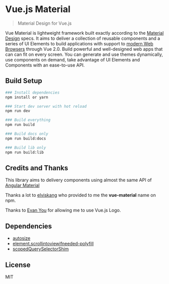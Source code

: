# Vue.js Material

> Material Design for Vue.js

Vue Material is lightweight framework built exactly according to the <a href="http://material.google.com" target="_blank">Material Design</a> specs. It aims to deliver a collection of reusable components and a series of UI Elements to build applications with support to <a href="https://saucelabs.com/u/vuejs" target="_blank">modern Web Browsers</a> through Vue 2.0. Build powerful and well-designed web apps that can can fit on every screen. You can generate and use themes dynamically, use components on demand, take advantage of UI Elements and Components with an ease-to-use API.

## Build Setup

``` bash
### Install dependencies
npm install or yarn

### Start dev server with hot reload
npm run dev

### Build everything
npm run build

### Build docs only
npm run build:docs

### Build lib only
npm run build:lib
```

## Credits and Thanks
This library aims to delivery components using almost the same API of <a href="https://material.angularjs.org/latest/" target="_blank">Angular Material</a>

Thanks a lot to <a href="https://github.com/elviskang" target="_blank">elviskang</a> who provided to me the **vue-material** name on npm.

Thanks to <a href="https://github.com/yyx990803" target="_blank">Evan You</a> for allowing me to use Vue.js Logo.

## Dependencies 
* <a href="http://www.jacklmoore.com/autosize/" target="_blank">autosize</a>
* <a href="https://www.npmjs.com/package/element.scrollintoviewifneeded-polyfill" target="_blank">element.scrollintoviewifneeded-polyfill</a>
* <a href="https://github.com/lazd/scopedQuerySelectorShim" target="_blank">scopedQuerySelectorShim</a>

## License 
MIT
